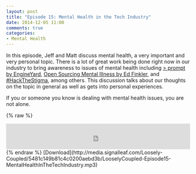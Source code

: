 ```yaml
---
layout: post
title: "Episode 15: Mental Health in the Tech Industry"
date: 2014-12-05 11:00
comments: true
categories: 
- Mental Health
---
```

In this episode, Jeff and Matt discuss mental health, a very important and very personal topic. There is a lot of great work being done right now in our industry to bring awareness to issues of mental health including [> prompt by EngineYard](http://prompt.engineyard.com), [Open Sourcing Mental Illness by Ed Finkler](http://funkatron.com/osmi.html), and [#HackTheStigma](https://twitter.com/search?q=%23hackthestigma&src=typd), among others. This discussion talks about our thoughts on the topic in general as well as gets into personal experiences.

If you or someone you know is dealing with mental health issues, you are not alone.

{% raw %}
<iframe src="https://media.signalleaf.com/player/Loosely-Coupled/5481c149b81c4c0200aebd3b/" width="500" height="70" frameborder="0"></iframe>
{% endraw %}
[Download](http://media.signalleaf.com/Loosely-Coupled/5481c149b81c4c0200aebd3b/LooselyCoupled-Episode15-MentalHealthInTheTechIndustry.mp3)
